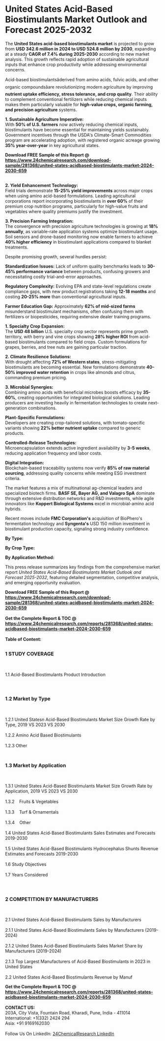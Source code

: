 <h1>United States Acid-Based Biostimulants Market Outlook and Forecast 2025-2032</h1><p>The <strong>United States acid-based biostimulants market</strong> is projected to grow from <strong>USD 342.6 million in 2024 to USD 524.8 million by 2030</strong>, expanding at a steady <strong>CAGR of 7.4% during 2025-2030</strong> according to new market analysis. This growth reflects rapid adoption of sustainable agricultural inputs that enhance crop productivity while addressing environmental concerns.</p><p>Acid-based biostimulantsâderived from amino acids, fulvic acids, and other organic compoundsâare revolutionizing modern agriculture by improving <strong>nutrient uptake efficiency, stress tolerance, and crop quality</strong>. Their ability to complement conventional fertilizers while reducing chemical inputs makes them particularly valuable for <strong>high-value crops, organic farming, and precision agriculture</strong> systems.</p><p><strong>1. Sustainable Agriculture Imperative:</strong><br>
With <strong>50% of U.S. farmers</strong> now actively reducing chemical inputs, biostimulants have become essential for maintaining yields sustainably. Government incentives through the USDA's Climate-Smart Commodities program are accelerating adoption, with registered organic acreage growing <strong>35% year-over-year</strong> in key agricultural states.</p><div><b>Download FREE Sample of this Report @ 
            <a href="https://www.24chemicalresearch.com/download-sample/281368/united-states-acidbased-biostimulants-market-2024-2030-659">
            https://www.24chemicalresearch.com/download-sample/281368/united-states-acidbased-biostimulants-market-2024-2030-659</a></b></div><br><p><strong>2. Yield Enhancement Technology:</strong><br>
Field trials demonstrate <strong>15-25% yield improvements</strong> across major crops when using amino acid-based formulations. Leading agricultural corporations report incorporating biostimulants in <strong>over 60%</strong> of their premium crop nutrition programs, particularly for high-value fruits and vegetables where quality premiums justify the investment.</p><p><strong>3. Precision Farming Integration:</strong><br>
The convergence with precision agriculture technologies is growing at <strong>18% annually</strong>, as variable-rate application systems optimize biostimulant usage. Soil sensors and drone-based monitoring now enable farmers to achieve <strong>40% higher efficiency</strong> in biostimulant applications compared to blanket treatments.</p><p>Despite promising growth, several hurdles persist:</p><p><strong>Standardization Issues:</strong> Lack of uniform quality benchmarks leads to <strong>30-45% performance variance</strong> between products, confusing growers and necessitating costly trial-and-error approaches.</p><p><strong>Regulatory Complexity:</strong> Evolving EPA and state-level regulations create compliance gaps, with new product registrations taking <strong>12-18 months</strong> and costing <strong>20-25% more</strong> than conventional agricultural inputs.</p><p><strong>Farmer Education Gap:</strong> Approximately <strong>62% of mid-sized farms</strong> misunderstand biostimulant mechanisms, often confusing them with fertilizers or biopesticides, requiring extensive dealer training programs.</p><p><strong>1. Specialty Crop Expansion:</strong><br>
The <strong>USD 48 billion</strong> U.S. specialty crop sector represents prime growth territory, with berry and vine crops showing <strong>28% higher ROI</strong> from acid-based biostimulants compared to field crops. Custom formulations for grapes, berries, and tree nuts are gaining particular traction.</p><p><strong>2. Climate Resilience Solutions:</strong><br>
With drought affecting <strong>72% of Western states</strong>, stress-mitigating biostimulants are becoming essential. New formulations demonstrate <strong>40-50% improved water retention</strong> in crops like almonds and citrus, commanding premium pricing.</p><p><strong>3. Microbial Synergies:</strong><br>
Combining amino acids with beneficial microbes boosts efficacy by <strong>35-60%</strong>, creating opportunities for integrated biological solutions. Leading producers are investing heavily in fermentation technologies to create next-generation combinations.</p><p><strong>Plant-Specific Formulations:</strong><br>
	Developers are creating crop-tailored solutions, with tomato-specific variants showing <strong>22% better nutrient uptake</strong> compared to generic products.</p><p><strong>Controlled-Release Technologies:</strong><br>
	Microencapsulation extends active ingredient availability by <strong>3-5 weeks</strong>, reducing application frequency and labor costs.</p><p><strong>Digital Integration:</strong><br>
	Blockchain-based traceability systems now verify <strong>85% of raw material sourcing</strong>, addressing quality concerns while meeting ESG investment criteria.</p><p>The market features a mix of multinational ag-chemical leaders and specialized biotech firms. <strong>BASF SE, Bayer AG, and Valagro SpA</strong> dominate through extensive distribution networks and R&amp;D investments, while agile innovators like <strong>Koppert Biological Systems</strong> excel in microbial-amino acid hybrids.</p><p>Recent moves include <strong>FMC Corporation's</strong> acquisition of BioPhero's fermentation technology and <strong>Syngenta's</strong> USD 150 million investment in biostimulant production capacity, signaling strong industry confidence.</p><p><strong>By Type:</strong></p><p><strong>By Crop Type:</strong></p><p><strong>By Application Method:</strong></p><p>This press release summarizes key findings from the comprehensive market report <em>United States Acid-Based Biostimulants Market Outlook and Forecast 2025-2032</em>, featuring detailed segmentation, competitive analysis, and emerging opportunity evaluation.</p><div><b>Download FREE Sample of this Report @ 
            <a href="https://www.24chemicalresearch.com/download-sample/281368/united-states-acidbased-biostimulants-market-2024-2030-659">
            https://www.24chemicalresearch.com/download-sample/281368/united-states-acidbased-biostimulants-market-2024-2030-659</a></b></div><br><div><b>Get the Complete Report & TOC @ 
            <a href="https://www.24chemicalresearch.com/reports/281368/united-states-acidbased-biostimulants-market-2024-2030-659">
            https://www.24chemicalresearch.com/reports/281368/united-states-acidbased-biostimulants-market-2024-2030-659</a></b></div><br>
            <b>Table of Content:</b><p><h2><span style="font-size:16px"><strong>1 STUDY COVERAGE</strong></span></h2><br />
<p>1.1 Acid-Based Biostimulants Product Introduction</p><br />
<h2><span style="font-size:16px"><strong>1.2 Market by Type</strong></span></h2><br />
<p>1.2.1 United Statesn Acid-Based Biostimulants Market Size Growth Rate by Type, 2019 VS 2023 VS 2030<br /><br />
1.2.2 Amino Acid Based Biostimulants&nbsp;&nbsp; &nbsp;<br /><br />
1.2.3 Other<br /><br />
<h2><span style="font-size:16px"><strong>1.3 Market by Application</strong></span></h2><br />
<p>1.3.1 United States Acid-Based Biostimulants Market Size Growth Rate by Application, 2019 VS 2023 VS 2030<br /><br />
1.3.2&nbsp;&nbsp; &nbsp;Fruits & Vegetables<br /><br />
1.3.3&nbsp;&nbsp; &nbsp;Turf & Ornamentals<br /><br />
1.3.4&nbsp;&nbsp; &nbsp;Other<br /><br />
1.4 United States Acid-Based Biostimulants Sales Estimates and Forecasts 2019-2030<br /><br />
1.5 United States Acid-Based Biostimulants Hydrocephalus Shunts Revenue Estimates and Forecasts 2019-2030<br /><br />
1.6 Study Objectives<br /><br />
1.7 Years Considered</p><br />
<h2><span style="font-size:16px"><strong>2 COMPETITION BY MANUFACTURERS</strong></span></h2><br />
<p>2.1 United States Acid-Based Biostimulants Sales by Manufacturers<br /><br />
2.1.1 United States Acid-Based Biostimulants Sales by Manufacturers (2019-2024)<br /><br />
2.1.2 United States Acid-Based Biostimulants Sales Market Share by Manufacturers (2019-2024)<br /><br />
2.1.3 Top Largest Manufacturers of Acid-Based Biostimulants in 2023 in United States<br /><br />
2.2 United States Acid-Based Biostimulants Revenue by Manuf</p><div><b>Get the Complete Report & TOC @ 
            <a href="https://www.24chemicalresearch.com/reports/281368/united-states-acidbased-biostimulants-market-2024-2030-659">
            https://www.24chemicalresearch.com/reports/281368/united-states-acidbased-biostimulants-market-2024-2030-659</a></b></div><br><b>CONTACT US:</b><br>
            203A, City Vista, Fountain Road, Kharadi, Pune, India - 411014<br>
            International: +1(332) 2424 294<br>
            Asia: +91 9169162030 <br><br>
            Follow Us On LinkedIn: <a href="https://www.linkedin.com/company/24chemicalresearch/">24ChemicalResearch LinkedIn</a>